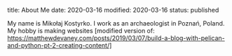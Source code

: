 title: About Me
date: 2020-03-16
modified: 2020-03-16
status: published

My name is Mikołaj Kostyrko.  I work as an archaeologist in Poznań, Poland.  My hobby is making websites
[modified version of: 
https://matthewdevaney.com/posts/2019/03/07/build-a-blog-with-pelican-and-python-pt-2-creating-content/]
